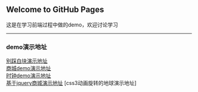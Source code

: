 ## Welcome to GitHub Pages
这是在学习前端过程中做的demo，欢迎讨论学习

---------
### demo演示地址
[别踩白块演示地址](http://www.kiros.club/WebProject/whiteBlockGame/index.html)  
[商城demo演示地址](http://www.kiros.club/WebProject/shop/login.html)  
[时钟demo演示地址](http://www.kiros.club/WebProject/clock/index.html)  
[基于jquery商城演示地址](http://www.kiros.club/WebProject/jqueryShop/index.html)
[css3动画旋转的地球演示地址]
